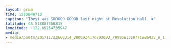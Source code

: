 ```yaml
---
layout: gram
time: 1510940710
caption: "Ibeyi was SOOOOO GOOOD last night at Revolution Hall. ❤️"
latitude: 45.518887350815
longitude: -122.65254735947
media:
- media/posts/201711/23668314_2000934176792093_7999661310771986432_n_17908666117063351.jpg
---
```

